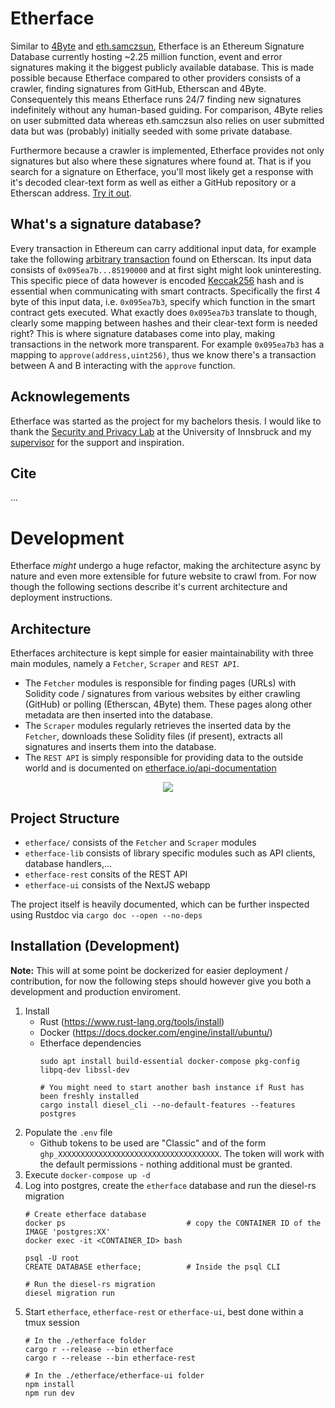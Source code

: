 # Etherface
Similar to [4Byte](https://www.4byte.directory/) and [eth.samczsun](https://sig.eth.samczsun.com/), Etherface is an Ethereum Signature Database currently hosting ~2.25 million function, event and error signatures making it the biggest publicly available database. This is made possible because Etherface compared to other providers consists of a crawler, finding signatures from GitHub, Etherscan and 4Byte. Consequentely this means Etherface runs 24/7 finding new signatures indefinitely without any human-based guiding. For comparison, 4Byte relies on user submitted data whereas eth.samczsun also relies on user submitted data but was (probably) initially seeded with some private database.

Furthermore because a crawler is implemented, Etherface provides not only signatures but also where these signatures where found at. That is if you search for a signature on Etherface, you'll most likely get a response with it's decoded clear-text form as well as either a GitHub repository or a Etherscan address. [Try it out](https://www.etherface.io/hash).

## What's a signature database?
Every transaction in Ethereum can carry additional input data, for example take the following [arbitrary transaction](https://etherscan.io/tx/0x2b930225479934eda949c3c2b0f3af5d5fd60136f7c9f0d5bbabf569def1f8a8) found on Etherscan.
Its input data consists of  `0x095ea7b...85190000` and at first sight might look uninteresting. 
This specific piece of data however is encoded [Keccak256](https://emn178.github.io/online-tools/keccak_256.html) hash and is essential when communicating with smart contracts. 
Specifically the first 4 byte of this input data, i.e. `0x095ea7b3`, specify which function in the smart contract gets executed. 
What exactly does `0x095ea7b3` translate to though, clearly some mapping between hashes and their clear-text form is needed right? 
This is where signature databases come into play, making transactions in the network more transparent.
For example `0x095ea7b3` has a mapping to `approve(address,uint256)`, thus we know there's a transaction between A and B interacting with the `approve` function.

## Acknowlegements
Etherface was started as the project for my bachelors thesis. I would like to thank the [Security and Privacy Lab](https://informationsecurity.uibk.ac.at/) at the University of Innsbruck and my [supervisor](https://informationsecurity.uibk.ac.at/people/michael-froewis/') for the support and inspiration.

## Cite
...

# Development
Etherface _might_ undergo a huge refactor, making the architecture async by nature and even more extensible for future website to crawl from.
For now though the following sections describe it's current architecture and deployment instructions.
## Architecture
Etherfaces architecture is kept simple for easier maintainability with three main modules, namely a `Fetcher`, `Scraper` and `REST API`. 
* The `Fetcher` modules is responsible for finding pages (URLs) with Solidity code / signatures from various websites by either crawling (GitHub) or polling (Etherscan, 4Byte) them. These pages along other metadata are then inserted into the database.
* The `Scraper` modules regularly retrieves the inserted data by the `Fetcher`, downloads these Solidity files (if present), extracts all signatures and inserts them into the database.
* The `REST API` is simply responsible for providing data to the outside world and is documented on [etherface.io/api-documentation](https://etherface.io/api-documentation)
<div align="center">
    <img src="https://github.com/volsa/etherface/blob/master/res/img/architecture_etherface.png?raw=true">
</div>

## Project Structure
* `etherface/` consists of the `Fetcher` and `Scraper` modules
* `etherface-lib` consists of library specific modules such as API clients, database handlers,...
* `etherface-rest` consits of the REST API
* `etherface-ui` consists of the NextJS webapp 

The project itself is heavily documented, which can be further inspected using Rustdoc via `cargo doc --open --no-deps`


## Installation (Development)
**Note:** This will at some point be dockerized for easier deployment / contribution, for now the following steps should however give you both a development and production enviroment. 
1. Install
    * Rust (https://www.rust-lang.org/tools/install)
    * Docker (https://docs.docker.com/engine/install/ubuntu/)
    * Etherface dependencies
        ```
        sudo apt install build-essential docker-compose pkg-config libpq-dev libssl-dev

        # You might need to start another bash instance if Rust has been freshly installed
        cargo install diesel_cli --no-default-features --features postgres
        ```
2. Populate the `.env` file
    * Github tokens to be used are "Classic" and of the form `ghp_XXXXXXXXXXXXXXXXXXXXXXXXXXXXXXXXXXXX`. The token will work with the default permissions - nothing additional must be granted.
4. Execute `docker-compose up -d`
5. Log into postgres, create the `etherface` database and run the diesel-rs migration
    ```
    # Create etherface database
    docker ps                           # copy the CONTAINER ID of the IMAGE 'postgres:XX'
    docker exec -it <CONTAINER_ID> bash

    psql -U root
    CREATE DATABASE etherface;          # Inside the psql CLI

    # Run the diesel-rs migration
    diesel migration run
    ```
6. Start `etherface`, `etherface-rest` or `etherface-ui`, best done within a tmux session
    ```
    # In the ./etherface folder
    cargo r --release --bin etherface
    cargo r --release --bin etherface-rest

    # In the ./etherface/etherface-ui folder
    npm install
    npm run dev
    ```
